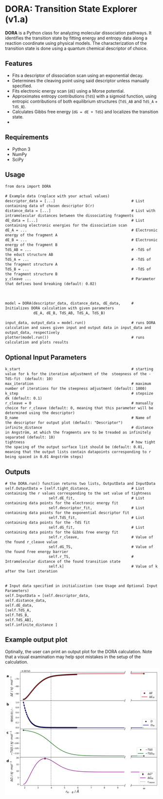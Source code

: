 # DORA: Transition State Explorer (v1.a)

**DORA** is a Python class for analyzing molecular dissociation pathways. It identifies the transition state by fitting energy and entropy data along a reaction coordinate using physical models. The characterization of the transition state is done using a quantum chemical descriptor of choice.

## Features

- Fits a descriptor of dissociation scan using an exponential decay.
- Determines the cleaving point using said descriptor unless manually specified.
- Fits electronic energy scan (`dE`) using a Morse potential.
- Approximates entropy contributions (`TdS`) with a sigmoid function, using entropic contributions of both equilibrium structures (`TdS_AB` and `TdS_A` + `TdS_B`).
- Calculates Gibbs free energy (`dG = dE + TdS`) and localizes the transition state.
- 
## Requirements

- Python 3
- NumPy
- SciPy


## Usage

```
from dora import DORA

# Example data (replace with your actual values)
descriptor_data = [...]                                   # List containing data of chosen descriptor D(r)
distance_data = [...]                                     # List with intramolecular distances between the dissociating fragments
dE_data = [...]                                           # List containing electronic energies for the dissociation scan
dE_A = ...                                                # Electronic energy of the fragment A
dE_B = ...                                                # Electronic energy of the fragment B
TdS_AB = ...                                              # -TdS of the educt structure AB
TdS_A = ...                                               # -TdS of the fragment structure A
TdS_B = ...                                               # -TdS of the fragment structure B
y_cleave ...                                              # Parameter that defines bond breaking (default: 0.02)



model = DORA(descriptor_data, distance_data, dE_data,     # Initializes DORA calculation with given parameters
             dE_A, dE_B, TdS_AB, TdS_A, TdS_B)

input_data, output_data = model.run()                     # runs DORA calculation and saves given input and output data in input_data and output_data, respectively
plotter(model.run())                                      # runs calculation and plots results 
```



## Optional Input Parameters
```
k_start                                                   # starting value for k for the iterative adjustment of the  steepness of the -TdS-fit  (default: 10)
max_iteration                                             # maximum number of iterations for the steepness adjustment (default: 1000)
k_step                                                    # stepsize dk (default: 0.1)
r_cleave = 0                                              # manually choice for r_cleave (default: 0, meaning that this parameter will be determined using the descriptor)
D_name                                                    # Name of the descriptor for output plot (default: "Descriptor")
infinite_distance                                         # distance in Angström, at which the fragments are to be treaded as infinitely separated (default: 10)
tightness                                                 # how tight the spacing of the output surface list should be (default: 0.01, meaning that the output lists contain datapoints corresponding to r being spaced in 0.01 Angström steps)
```

## Outputs
```
# the DORA.run() function returns two lists, OutputData and InputData
self.OutputData = [self.tight_distance,                   # List containing the r values corresponding to the set value of tightness 
                    self.dE_fit,                          # List containing data points for the electronic energy fit
                    self.descriptor_fit,                  # List containing data points for the exponential descriptor fit
                    self.TdS_fit,                         # List containing data points for the -TdS fit
                    self.dG_fit,                          # List containing data points for the Gibbs free energy fit
                    self.r_cleave,                        # Value of the found r_cleave value
                    self.dG_TS,                           # Value of the found free energy barrier
                    self.r_TS,                            # Intramolecular distance of the found transition state
                    self.k]                               # Value of k after the last iteration
                    

# Input data specified in initialization (see Usage and Optional Input Parameters)
self.InputData = [self.descriptor_data,
self.distance_data,
self.dE_data,
[self.TdS_A,
self.TdS_B,
self.TdS_AB],
self.infinite_distance ]
```

## Example output plot

Optinally, the user can print an output plot for the DORA calculation. Note that a visual examination may help spot mistakes in the setup of the calculation.

![image not found](./libraries/example_output.png)
